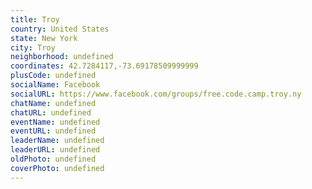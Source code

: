 ```yaml
---
title: Troy
country: United States
state: New York
city: Troy
neighborhood: undefined
coordinates: 42.7284117,-73.69178509999999
plusCode: undefined
socialName: Facebook
socialURL: https://www.facebook.com/groups/free.code.camp.troy.ny
chatName: undefined
chatURL: undefined
eventName: undefined
eventURL: undefined
leaderName: undefined
leaderURL: undefined
oldPhoto: undefined
coverPhoto: undefined
---
```

